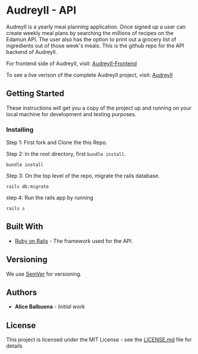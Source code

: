 # AudreyII - API

AudreyII is a yearly meal planning application. Once signed up a user can create weekly meal plans by searching the millions of recipes on the Edamun API. The user also has the option to print out a grocery list of ingredients out of those week's meals. This is the github repo for the API backend of AudreyII.

For frontend side of AudreyII, visit: [AudreyII-Frontend](https://github.com/Alicekb/audreyII-frontend)

To see a live verison of the complete AudreyII project, visit: [AudreyII](https://audreyii-client.herokuapp.com/)

## Getting Started

These instructions will get you a copy of the project up and running on your local machine for development and testing purposes.

### Installing

Step 1: First fork and Clone the this Repo.

Step 2: In the root directory, first `bundle install`.

```
bundle install
```

Step 3: On the top level of the repo, migrate the rails database.

```
rails db:migrate
```

step 4: Run the rails app by running

```
rails s
```

## Built With

* [Ruby on Rails](http://rubyonrails.org/) - The framework used for the API.

## Versioning

We use [SemVer](http://semver.org/) for versioning.

## Authors

* **Alice Balbuena** - *Initial work*

## License

This project is licensed under the MIT License - see the [LICENSE.md](LICENSE.md) file for details